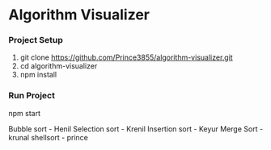 # Algorithm Visualizer

### Project Setup
1. git clone https://github.com/Prince3855/algorithm-visualizer.git
2. cd algorithm-visualizer
3. npm install

### Run Project
npm start

Bubble sort - Henil
Selection sort - Krenil
Insertion sort - Keyur
Merge Sort - krunal
shellsort - prince